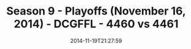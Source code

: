 ---
title: Season 9 - Playoffs (November 16, 2014) - DCGFFL - 4460 vs 4461
teams_score:
- team: 4460
  score:
- team: 4461
  score: 18
mvp: Justin Parker (Lime), John Berry (Maroon)
game-ball: N/A
sportsperson: ''
season: 9
week:
date: '2014-11-19T21:27:59'
pageid: season-9-playoffs-4460-vs-4461
---